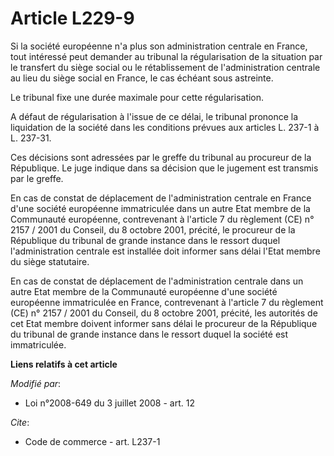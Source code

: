 # Article L229-9

Si la société européenne n'a plus son administration centrale en France, tout intéressé peut demander au tribunal la
régularisation de la situation par le transfert du siège social ou le rétablissement de l'administration centrale au lieu du
siège social en France, le cas échéant sous astreinte. 

Le tribunal fixe une durée maximale pour cette régularisation.

A défaut de régularisation à l'issue de ce délai, le tribunal prononce la liquidation de la société dans les conditions
prévues aux articles L. 237-1 à L. 237-31. 

Ces décisions sont adressées par le greffe du tribunal au procureur de la République. Le juge indique dans sa décision que le
jugement est transmis par le greffe. 

En cas de constat de déplacement de l'administration centrale en France d'une société européenne immatriculée dans un autre
Etat membre de la Communauté européenne, contrevenant à l'article 7 du règlement (CE) n° 2157 / 2001 du Conseil, du 8 octobre
2001, précité, le procureur de la République du tribunal de grande instance dans le ressort duquel l'administration centrale
est installée doit informer sans délai l'Etat membre du siège statutaire. 

En cas de constat de déplacement de l'administration centrale dans un autre Etat membre de la Communauté européenne d'une
société européenne immatriculée en France, contrevenant à l'article 7 du règlement (CE) n° 2157 / 2001 du Conseil, du 8
octobre 2001, précité, les autorités de cet Etat membre doivent informer sans délai le procureur de la République du tribunal
de grande instance dans le ressort duquel la société est immatriculée.

**Liens relatifs à cet article**

_Modifié par_:

  - Loi n°2008-649 du 3 juillet 2008 - art. 12

_Cite_:

  - Code de commerce - art. L237-1
